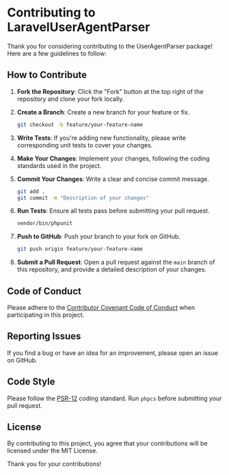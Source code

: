 # Contributing to LaravelUserAgentParser

Thank you for considering contributing to the UserAgentParser package! Here are a few guidelines to follow:

## How to Contribute

1. **Fork the Repository**: Click the "Fork" button at the top right of the repository and clone your fork locally.

2. **Create a Branch**: Create a new branch for your feature or fix.
   ```bash
   git checkout -b feature/your-feature-name
   ```

3. **Write Tests**: If you're adding new functionality, please write corresponding unit tests to cover your changes.

4. **Make Your Changes**: Implement your changes, following the coding standards used in the project.

5. **Commit Your Changes**: Write a clear and concise commit message.
   ```bash
   git add .
   git commit -m "Description of your changes"
   ```

6. **Run Tests**: Ensure all tests pass before submitting your pull request.
   ```bash
   vendor/bin/phpunit
   ```

7. **Push to GitHub**: Push your branch to your fork on GitHub.
   ```bash
   git push origin feature/your-feature-name
   ```

8. **Submit a Pull Request**: Open a pull request against the `main` branch of this repository, and provide a detailed description of your changes.

## Code of Conduct

Please adhere to the [Contributor Covenant Code of Conduct](https://www.contributor-covenant.org/version/2/0/code_of_conduct/) when participating in this project.

## Reporting Issues

If you find a bug or have an idea for an improvement, please open an issue on GitHub.

## Code Style

Please follow the [PSR-12](https://www.php-fig.org/psr/psr-12/) coding standard. Run `phpcs` before submitting your pull request.

## License

By contributing to this project, you agree that your contributions will be licensed under the MIT License.

Thank you for your contributions!


